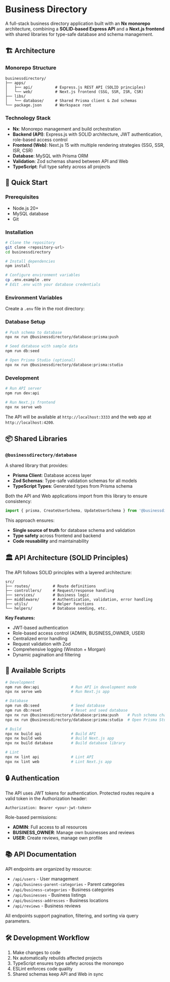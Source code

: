 # Business Directory

A full-stack business directory application built with an **Nx monorepo** architecture, combining a **SOLID-based Express API** and a **Next.js frontend** with shared libraries for type-safe database and schema management.

## 🏗️ Architecture

### Monorepo Structure

```
businessdirectory/
├── apps/
│   ├── api/          # Express.js REST API (SOLID principles)
│   └── web/          # Next.js frontend (SSG, SSR, ISR, CSR)
├── libs/
│   └── database/     # Shared Prisma client & Zod schemas
└── package.json      # Workspace root
```

### Technology Stack

- **Nx**: Monorepo management and build orchestration
- **Backend (API)**: Express.js with SOLID architecture, JWT authentication, role-based access control
- **Frontend (Web)**: Next.js 15 with multiple rendering strategies (SSG, SSR, ISR, CSR)
- **Database**: MySQL with Prisma ORM
- **Validation**: Zod schemas shared between API and Web
- **TypeScript**: Full type safety across all projects

## 🚀 Quick Start

### Prerequisites

- Node.js 20+
- MySQL database
- Git

### Installation

```bash
# Clone the repository
git clone <repository-url>
cd businessdirectory

# Install dependencies
npm install

# Configure environment variables
cp .env.example .env
# Edit .env with your database credentials
```

### Environment Variables

Create a `.env` file in the root directory:

### Database Setup

```bash
# Push schema to database
npx nx run @businessdirectory/database:prisma:push

# Seed database with sample data
npm run db:seed

# Open Prisma Studio (optional)
npx nx run @businessdirectory/database:prisma:studio
```

### Development

```bash
# Run API server
npm run dev:api

# Run Next.js frontend
npx nx serve web
```

The API will be available at `http://localhost:3333` and the web app at `http://localhost:4200`.

## 📦 Shared Libraries

### `@businessdirectory/database`

A shared library that provides:

- **Prisma Client**: Database access layer
- **Zod Schemas**: Type-safe validation schemas for all models
- **TypeScript Types**: Generated types from Prisma schema

Both the API and Web applications import from this library to ensure consistency:

```typescript
import { prisma, CreateUserSchema, UpdateUserSchema } from '@businessdirectory/database';
```

This approach ensures:

- **Single source of truth** for database schema and validation
- **Type safety** across frontend and backend
- **Code reusability** and maintainability

## 🏛️ API Architecture (SOLID Principles)

The API follows SOLID principles with a layered architecture:

```
src/
├── routes/          # Route definitions
├── controllers/     # Request/response handling
├── services/        # Business logic
├── middleware/      # Authentication, validation, error handling
├── utils/           # Helper functions
└── helpers/         # Database seeding, etc.
```

**Key Features:**

- JWT-based authentication
- Role-based access control (ADMIN, BUSINESS_OWNER, USER)
- Centralized error handling
- Request validation with Zod
- Comprehensive logging (Winston + Morgan)
- Dynamic pagination and filtering

## 📝 Available Scripts

```bash
# Development
npm run dev:api              # Run API in development mode
npx nx serve web             # Run Next.js app

# Database
npm run db:seed              # Seed database
npm run db:reset             # Reset and seed database
npx nx run @businessdirectory/database:prisma:push    # Push schema changes
npx nx run @businessdirectory/database:prisma:studio  # Open Prisma Studio

# Build
npx nx build api             # Build API
npx nx build web             # Build Next.js app
npx nx build database        # Build database library

# Lint
npx nx lint api              # Lint API
npx nx lint web              # Lint Next.js app
```

## 🔒 Authentication

The API uses JWT tokens for authentication. Protected routes require a valid token in the Authorization header:

```
Authorization: Bearer <your-jwt-token>
```

Role-based permissions:

- **ADMIN**: Full access to all resources
- **BUSINESS_OWNER**: Manage own businesses and reviews
- **USER**: Create reviews, manage own profile

## 📚 API Documentation

API endpoints are organized by resource:

- `/api/users` - User management
- `/api/business-parent-categories` - Parent categories
- `/api/business-categories` - Business categories
- `/api/businesses` - Business listings
- `/api/business-addresses` - Business locations
- `/api/reviews` - Business reviews

All endpoints support pagination, filtering, and sorting via query parameters.

## 🛠️ Development Workflow

1. Make changes to code
2. Nx automatically rebuilds affected projects
3. TypeScript ensures type safety across the monorepo
4. ESLint enforces code quality
5. Shared schemas keep API and Web in sync
